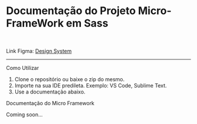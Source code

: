<h1>Documentação do Projeto Micro-FrameWork em Sass</h1><br/>

Link Figma: <a href="https://www.figma.com/design/HFtXws11QdYxa22pMm6kSL/Style--Guide---Trabalho?node-id=0-1&t=atrJi7FmYE9j0IWy-1" target="_blank">Design System</a>

---------------------------------------------------------------------------------

Como Utilizar

1. Clone o repositório ou baixe o zip do mesmo.
2. Importe na sua IDE predileta. Exemplo: VS Code, Sublime Text.
3. Use a documentação abaixo.

Documentação do Micro Framework 

Coming soon...

